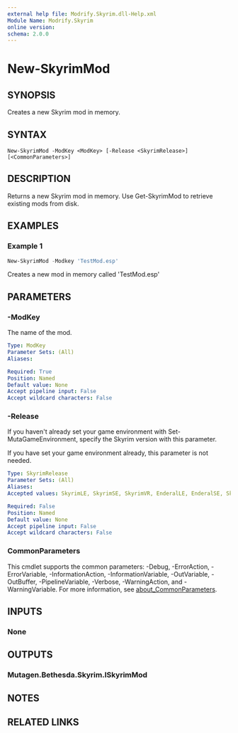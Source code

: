 ```yaml
---
external help file: Modrify.Skyrim.dll-Help.xml
Module Name: Modrify.Skyrim
online version:
schema: 2.0.0
---
```


# New-SkyrimMod

## SYNOPSIS
Creates a new Skyrim mod in memory.

## SYNTAX

```
New-SkyrimMod -ModKey <ModKey> [-Release <SkyrimRelease>] [<CommonParameters>]
```

## DESCRIPTION
Returns a new Skyrim mod in memory. Use Get-SkyrimMod to retrieve existing mods from disk.

## EXAMPLES

### Example 1
```powershell
New-SkyrimMod -Modkey 'TestMod.esp'
```

Creates a new mod in memory called 'TestMod.esp'

## PARAMETERS

### -ModKey
The name of the mod.

```yaml
Type: ModKey
Parameter Sets: (All)
Aliases:

Required: True
Position: Named
Default value: None
Accept pipeline input: False
Accept wildcard characters: False
```

### -Release
If you haven't already set your game environment with Set-MutaGameEnvironment, specify the Skyrim version with this parameter.

If you have set your game environment already, this parameter is not needed.

```yaml
Type: SkyrimRelease
Parameter Sets: (All)
Aliases:
Accepted values: SkyrimLE, SkyrimSE, SkyrimVR, EnderalLE, EnderalSE, SkyrimSEGog

Required: False
Position: Named
Default value: None
Accept pipeline input: False
Accept wildcard characters: False
```

### CommonParameters
This cmdlet supports the common parameters: -Debug, -ErrorAction, -ErrorVariable, -InformationAction, -InformationVariable, -OutVariable, -OutBuffer, -PipelineVariable, -Verbose, -WarningAction, and -WarningVariable. For more information, see [about_CommonParameters](http://go.microsoft.com/fwlink/?LinkID=113216).

## INPUTS

### None

## OUTPUTS

### Mutagen.Bethesda.Skyrim.ISkyrimMod

## NOTES

## RELATED LINKS
